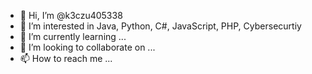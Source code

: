 - 👋 Hi, I’m @k3czu405338
- 👀 I’m interested in Java, Python, C#, JavaScript, PHP, Cybersecurtiy
- 🌱 I’m currently learning ...
- 💞️ I’m looking to collaborate on ...
- 📫 How to reach me ...

<!---
k3czu405338/k3czu405338 is a ✨ special ✨ repository because its `README.md` (this file) appears on your GitHub profile.
You can click the Preview link to take a look at your changes.
--->
